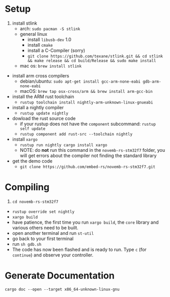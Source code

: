 # Setup

1. install stlink
    * arch: `sudo pacman -S stlink`
    * general linux
        * install `libusb-dev` 1.0
        * install `cmake`
        * install a C-Compiler (sorry)
        * `git clone https://github.com/texane/stlink.git && cd stlink && make release && cd build/Release && sudo make install`
    * mac os: `brew install stlink`
-  install arm cross compilers
    * debian/ubuntu: `sudo apt-get install gcc-arm-none-eabi gdb-arm-none-eabi`
    * macOS: `brew tap osx-cross/arm && brew install arm-gcc-bin`
-  install the ARM rust toolchain
    * `rustup toolchain install nightly-arm-unknown-linux-gnueabi`
-  install a nightly compiler
    * `rustup update nightly`
-  dowload the rust source code
    * if your rustup does not have the `component` subcommand: `rustup self update`
    * `rustup component add rust-src --toolchain nightly`
-  install `xargo`
    * `rustup run nightly cargo install xargo`
    * NOTE: do **not** run this command in the `novemb-rs-stm32f7` folder, you will get errors about the compiler not finding the standard library
-  get the demo code
    * `git clone https://github.com/embed-rs/novemb-rs-stm32f7.git`

# Compiling

1. `cd novemb-rs-stm32f7`
-  `rustup override set nightly`
-  `xargo build`
-  have patience, the first time you run `xargo build`, the `core` library and various others need to be built.
-  open another terminal and run `st-util`
-  go back to your first terminal
-  run `sh gdb.sh`
-  The code has now been flashed and is ready to run. Type `c` (for `continue`) and observe your controller.

# Generate Documentation

`cargo doc --open --target x86_64-unknown-linux-gnu`
